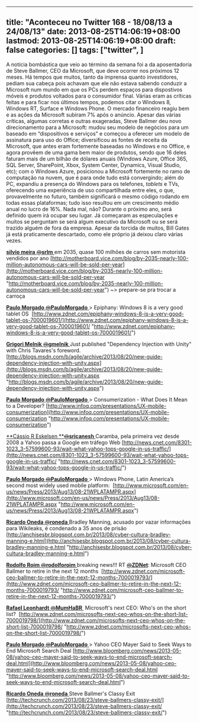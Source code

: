 
---
title: "Aconteceu no Twitter 168 - 18/08/13 a 24/08/13"
date: 2013-08-25T14:06:19+08:00
lastmod: 2013-08-25T14:06:19+08:00
draft: false
categories: []
tags: ["twitter", ]
---


A notícia bombástica que veio ao término da semana foi a da aposentadoria de Steve Ballmer, CEO da Microsoft, que deve ocorrer nos próximos 12 meses. Há tempos que muitos, tanto da imprensa quanto investidores, pediam sua cabeça pois achavam que ele não estava sabendo conduzir a Microsoft num mundo em que os PCs perdem espaços para dispostivos móveis e produtos voltados para o consumidor final. Várias eram as críticas feitas e para ficar nos últimos tempos, podemos citar o Windows 8, Windows RT, Surface e Windows Phone. O mercado financeiro reagiu bem e as ações da Microsoft subiram 7% após o anúncio. Apesar das várias críticas, algumas corretas e outras exageradas, Steve Ballmer deu novo direcionamento para a Microsoft: mudou seu modelo de negócios para um baseado em “dispositivos e serviços” e começou a oferecer um modelo de assinatura para uso do Office; diversificou as fontes de receita da Microsoft, que antes eram fortemente baseadas no Windows e no Office, e agora provêem de uma gama bem maior de produtos, sendo que 16 deles faturam mais de um bilhão de dólares anuais (Windows Azure, Office 365, SQL Server, SharePoint, Xbox, System Center, Dynamics, Visual Studio, etc); com o Windows Azure, posicionou a Microsoft fortemente no ramo de computação na nuvem, que é para onde tudo está convergindo; além do PC, expandiu a presença do Windows para os telefones, *tablets* e TVs, oferecendo uma experiência de uso compartilhada entre eles, o que, provavelmente no futuro, também significará o mesmo código rodando em todas essas plataformas; tudo isso resultou em um crescimento médio anual no lucro de 16%. Nada mal, não? Durante o próximo ano, será definido quem irá ocupar seu lugar. Já começaram as especulações e muitos se perguntam se será algum executivo da Microsoft ou se será trazido alguém de fora da empresa. Apesar da torcida de muitos, Bill Gates já está praticamente descartado, como ele próprio já deixou claro várias vezes. 

[**silvio meira** ‏<s>@</s>**srlm** ](https://twitter.com/srlm) em 2035, quase 100 milhões de carros sem motorista vendidos por ano [http://motherboard.vice.com/blog/by-2035-nearly-100-million-autonomous-cars-will-be-sold-per-year](http://motherboard.vice.com/blog/by-2035-nearly-100-million-autonomous-cars-will-be-sold-per-year "http://motherboard.vice.com/blog/by-2035-nearly-100-million-autonomous-cars-will-be-sold-per-year") ~> prepare-se pra trocar a carroça   

[**Paulo Morgado** ‏<s>@</s>**PauloMorgado** ](https://twitter.com/PauloMorgado) > Epiphany: Windows 8 is a very good tablet OS  [http://www.zdnet.com/epiphany-windows-8-is-a-very-good-tablet-os-7000019601/](http://www.zdnet.com/epiphany-windows-8-is-a-very-good-tablet-os-7000019601/ "http://www.zdnet.com/epiphany-windows-8-is-a-very-good-tablet-os-7000019601/")   

[**Grigori Melnik** ‏<s>@</s>**gmelnik** ](https://twitter.com/gmelnik) Just published "Dependency Injection with Unity" with Chris Tavares's foreword.  [http://blogs.msdn.com/b/agile/archive/2013/08/20/new-guide-dependency-injection-with-unity.aspx](http://blogs.msdn.com/b/agile/archive/2013/08/20/new-guide-dependency-injection-with-unity.aspx "http://blogs.msdn.com/b/agile/archive/2013/08/20/new-guide-dependency-injection-with-unity.aspx")   

[**Paulo Morgado** ‏<s>@</s>**PauloMorgado** ](https://twitter.com/PauloMorgado) > Consumerization - What Does It Mean to a Developer? [http://www.infoq.com/presentations/UX-mobile-consumerization](http://www.infoq.com/presentations/UX-mobile-consumerization "http://www.infoq.com/presentations/UX-mobile-consumerization")   

[**Cássio R Eskelsen **‏<s>@</s>**sricanesh** ](https://twitter.com/sricanesh) Caramba, pela primeira vez desde 2008 a Yahoo passa a Google em tráfego Web [http://news.cnet.com/8301-1023_3-57599600-93/wait-what-yahoo-tops-google-in-us-traffic/](http://news.cnet.com/8301-1023_3-57599600-93/wait-what-yahoo-tops-google-in-us-traffic/ "http://news.cnet.com/8301-1023_3-57599600-93/wait-what-yahoo-tops-google-in-us-traffic/")   

[**Paulo Morgado** ‏<s>@</s>**PauloMorgado** ](https://twitter.com/PauloMorgado) > Windows Phone, Latin America’s second most widely used mobile platform:  [http://www.microsoft.com/en-us/news/Press/2013/Aug13/08-21WPLATAMPR.aspx](http://www.microsoft.com/en-us/news/Press/2013/Aug13/08-21WPLATAMPR.aspx "http://www.microsoft.com/en-us/news/Press/2013/Aug13/08-21WPLATAMPR.aspx")   

[**Ricardo Oneda** ‏<s>@</s>**roneda** ](https://twitter.com/roneda) Bradley Manning, acusado por vazar informações para Wikileaks, é condenado a 35 anos de prisão [http://anchisesbr.blogspot.com.br/2013/08/cyber-cultura-bradley-manning-e.html](http://anchisesbr.blogspot.com.br/2013/08/cyber-cultura-bradley-manning-e.html "http://anchisesbr.blogspot.com.br/2013/08/cyber-cultura-bradley-manning-e.html")   

[**Rodolfo Roim** ‏<s>@</s>**rodolforoim** ](https://twitter.com/rodolforoim) breaking news!!! RT [<s>@</s>**ZDNet**](https://twitter.com/ZDNet): Microsoft CEO Ballmer to retire in the next 12 months  [http://www.zdnet.com/microsoft-ceo-ballmer-to-retire-in-the-next-12-months-7000019793/](http://www.zdnet.com/microsoft-ceo-ballmer-to-retire-in-the-next-12-months-7000019793/ "http://www.zdnet.com/microsoft-ceo-ballmer-to-retire-in-the-next-12-months-7000019793/")   

[**Rafael Leonhardt** ‏<s>@</s>**MumHaBR** ](https://twitter.com/MumHaBR) Microsoft's next CEO: Who's on the short list?  [http://www.zdnet.com/microsofts-next-ceo-whos-on-the-short-list-7000019798/](http://www.zdnet.com/microsofts-next-ceo-whos-on-the-short-list-7000019798/ "http://www.zdnet.com/microsofts-next-ceo-whos-on-the-short-list-7000019798/")   

[**Paulo Morgado** ‏<s>@</s>**PauloMorgado** ](https://twitter.com/PauloMorgado) > Yahoo CEO Mayer Said to Seek Ways to End Microsoft Search Deal [http://www.bloomberg.com/news/2013-05-08/yahoo-ceo-mayer-said-to-seek-ways-to-end-microsoft-search-deal.html](http://www.bloomberg.com/news/2013-05-08/yahoo-ceo-mayer-said-to-seek-ways-to-end-microsoft-search-deal.html "http://www.bloomberg.com/news/2013-05-08/yahoo-ceo-mayer-said-to-seek-ways-to-end-microsoft-search-deal.html")   

[**Ricardo Oneda** ‏<s>@</s>**roneda** ](https://twitter.com/roneda) Steve Ballmer's Classy Exit  [http://techcrunch.com/2013/08/23/steve-ballmers-classy-exit/](http://techcrunch.com/2013/08/23/steve-ballmers-classy-exit/ "http://techcrunch.com/2013/08/23/steve-ballmers-classy-exit/")

